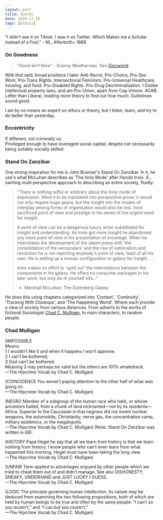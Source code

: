 ```yaml
---
layout: post
title: Quotes
date: 2020-11-28
tags: [ethics]
---
```


"I didn't see it on Tiktok. I saw it on Twitter.
Which Makes me a Scholar instead of a Fool." - NL, Afterbirth+ 1888

### On Goodness
> "Good ain't Nice" - Granny Weatherwax. See [Discworld](https://en.wikipedia.org/wiki/Discworld).  

With that said, broad positions I take: Anti-Racist, Pro-Choice, Pro-Sex Work, Pro-Trans Rights. 
Intersectional Feminism.
Pro-Universal Healthcare, housing, and food. Pro-Disabled Rights.
Pro-Drug Decriminalisation.
I Dislike intellectual property laws, and am Pro-Union, apart from Cop Unions. ACAB.
Lefter than Liberal, reading more theory to find out how much. Guillotines sound good.

I am by no means an expert on ethics or theory, but I listen, learn, and try to do better than yesterday.

### Eccentricity
If different, not criminally so.  
Privileged enough to have leveraged social capital, despite not necessarily
being suitably socially skilled.

### Stand On Zanzibar
One strong inspiration for me is John Brunner's Stand On Zanzibar. 
In it, he use's what McLuhan describes as 'The Innis Mode' after Harold
Innis. A... swirling multi perspective approach to describing an entire
society, fluidly:

> "There is nothing wilful or arbitrary about the Innis mode of expression. Were it to be translated into perspective prose, it would not only require huge space, but the insight into the modes of interplay among forms of organisation would also be lost. Innis sacrificed point of view and prestige to his sense of the urgent need for insight.  
>
> A point of view can be a dangerous luxury when substituted for insight and understanding. As Innis got more insight he abandoned any mere point of view in his presentation of knowlege. When he interrelates the development of the steam press with 'the consolidation of the vernaculars' and the rise of nationalism and revolution he is not reporting anybody's point of view, least of all his own. He is setting up a mosaic configuration or galaxy for insight . . . 
>
> Innis makes no effort to 'spell out' the interrelations between the components in his galaxy. He offers no consumer packages in his later work, but only do-it-yourself kits..."
>    - Marshall McLuhan: The Gutenberg Galaxy  

He does this using chapters categorized into 'Context', 'Continuity', 'Tracking With Closeups', and 'The Happening World'.
Where each provide a view of society from various distances. From adverts to the works of fictional Sociologist [Chad C. Mulligan](#chadmulligan), to main characters, to random people.


### Chad Mulligan

(IMPOSSIBLE  
Means:  
    1 I wouldn’t like it and when it happens I won’t approve;  
    2 I can’t be bothered;  
    3 God can’t be bothered.  
Meaning 3 may perhaps be valid but the others are 101% whaledreck.  
—The Hipcrime Vocab by Chad C. Mulligan)

(COINCIDENCE You weren’t paying attention to the other half of what was going on.  
—The Hipcrime Vocab by Chad C. Mulligan)

(NEGRO Member of a subgroup of the human race who hails, or whose ancestors hailed, from a chunk of land nicknamed—not by its residents—Africa. Superior to the Caucasian in that negroes did not invent nuclear weapons, the automobile, Christianity, nerve gas, the concentration camp, military epidemics, or the megalopolis.  
—The Hipcrime Vocab by Chad C. Mulligan) (Note: Stand On Zanzibar was written in 68).

(HISTORY Papa Hegel he say that all we learn from history is that we learn nothing from history. I know people who can’t even learn from what happened this morning. Hegel must have been taking the long view.  
—The Hipcrime Vocab by Chad C. Mulligan)

(UNFAIR Term applied to advantages enjoyed by other people which we tried to cheat them out of and didn’t manage. See also DISHONESTY, SNEAKY, UNDERHAND and JUST LUCKY I GUESS.  
—The Hipcrime Vocab by Chad C. Mulligan)

(LOGIC The principle governing human intellection. Its nature may be deduced from examining the two following propositions, both of which are held by human beings to be true and often by the same people: “I can’t so you mustn’t,” and “I can but you mustn’t.”  
—The Hipcrime Vocab by Chad C. Mulligan)


